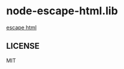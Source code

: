 # node-escape-html.lib

[escape html](https://www.npmjs.com/package/@f0c1s/escape-html)

## LICENSE

MIT
